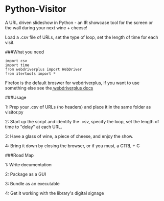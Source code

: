 # Python-Visitor
A URL driven slideshow in Python - an IR showcase tool for the screen or the wall during your next wine + cheese! 

Load a .csv file of URLs, set the type of loop, set the length of time for each visit. 

###What you need


    import csv  
    import time
    from webdriverplus import WebDriver
    from itertools import *
    

Firefox is the default broswer for webdriverplus, if you want to use something else see the<a href="https://webdriver-plus.readthedocs.org/en/latest/browsers.html"> webdriverplus docs</a>

###Usage

1: Prep your .csv of URLs (no headers) and place it in the same folder as visitor.py

2: Start up the script and identify the .csv, specify the loop, set the length of time to "delay" at each URL. 

3: Have a glass of wine, a piece of cheese, and enjoy the show. 

4: Bring it down by closing the browser, or if you must, a CTRL + C 



###Road Map

1: ~~Write documentation~~

2: Package as a GUI

3: Bundle as an executable

4: Get it working with the library's digital signage




